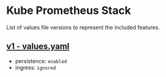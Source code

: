 # Kube Prometheus Stack

List of values file versions to represent the included features.

## [v1 - values.yaml](v1/values.yaml)
- persistence: `enabled`
- ingress: `ignored`